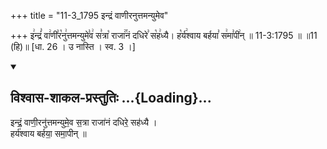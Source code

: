 +++
title = "11-3_1795 इन्द्रं वाणीरनुत्तमन्युमेव"

+++
इ꣢न्द्रं꣣ वा꣢णी꣣र꣡नु꣢त्तमन्युमे꣣व꣢ स꣣त्रा꣡ राजा꣢꣯नं दधिरे꣣ स꣡ह꣢ध्यै। ह꣡र्य꣢श्वाय बर्हया꣣ स꣢मा꣣पी꣢न् ॥ 11-3:1795 ॥ ॥11 (हि)॥ [धा. 26 । उ नास्ति । स्व. 3 ।]

<div class="js_include" newlevelforh1="2" title="विश्वास-शाकल-प्रस्तुतिः" unfilled url="/vedAH_Rk/shAkalam/saMhitA/vishvAsa-prastutiH/07/031/12_indraM_vANIranuttamanyumeva.md">
<details open><summary><h2>विश्वास-शाकल-प्रस्तुतिः ...{Loading}...</h2></summary>


इन्द्रं॒ वाणी॒रनु॑त्तमन्युमे॒व स॒त्रा राजा॑नं दधिरे॒ सह॑ध्यै ।  
हर्य॑श्वाय बर्हया॒ समा॒पीन् ॥

</details>
</div>